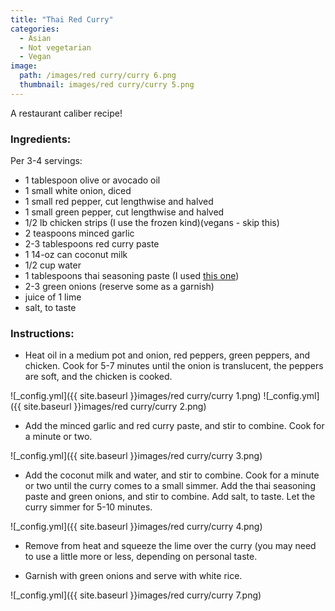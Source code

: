 ```yaml
---
title: "Thai Red Curry"
categories:
  - Asian
  - Not vegetarian
  - Vegan
image:
  path: /images/red curry/curry 6.png
  thumbnail: images/red curry/curry 5.png
---
```


A restaurant caliber recipe!

### Ingredients:

Per 3-4 servings:

* 1 tablespoon olive or avocado oil
* 1 small white onion, diced
* 1 small red pepper, cut lengthwise and halved
* 1 small green pepper, cut lengthwise and halved
* 1/2 lb chicken strips (I use the frozen kind)(vegans - skip this)
* 2 teaspoons minced garlic
* 2-3 tablespoons red curry paste
* 1 14-oz can coconut milk
* 1/2 cup water
* 1 tablespoons thai seasoning paste (I used [this one](https://www.kroger.com/p/gourmet-garden-herbs-spices-thai-seasoning-stir-in-paste/0087520800133))
* 2-3 green onions (reserve some as a garnish)
* juice of 1 lime
* salt, to taste


### Instructions:

* Heat oil in a medium pot and onion, red peppers, green peppers, and chicken. Cook for 5-7 minutes until the onion is translucent, the peppers are soft, and the chicken is cooked.

![_config.yml]({{ site.baseurl }}images/red curry/curry 1.png)
![_config.yml]({{ site.baseurl }}images/red curry/curry 2.png)

* Add the minced garlic and red curry paste, and stir to combine. Cook for a minute or two.

![_config.yml]({{ site.baseurl }}images/red curry/curry 3.png)

* Add the coconut milk and water, and stir to combine. Cook for a minute or two until the curry comes to a small simmer. Add the thai seasoning paste and green onions, and stir to combine. Add salt, to taste. Let the curry simmer for 5-10 minutes.

![_config.yml]({{ site.baseurl }}images/red curry/curry 4.png)

* Remove from heat and squeeze the lime over the curry (you may need to use a little more or less, depending on personal taste.

* Garnish with green onions and serve with white rice.

![_config.yml]({{ site.baseurl }}images/red curry/curry 7.png)



